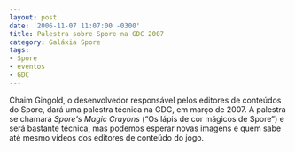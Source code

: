 ```yaml
---
layout: post
date: '2006-11-07 11:07:00 -0300'
title: Palestra sobre Spore na GDC 2007
category: Galáxia Spore
tags:
- Spore
- eventos
- GDC
---
```

Chaim Gingold, o desenvolvedor responsável pelos editores de conteúdos do Spore, dará uma palestra técnica na GDC, em março de 2007. A palestra se chamará _Spore's Magic Crayons_ (“Os lápis de cor mágicos de Spore”) e será bastante técnica, mas podemos esperar novas imagens e quem sabe até mesmo vídeos dos editores de conteúdo do jogo.